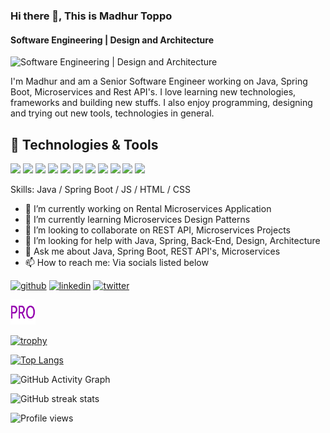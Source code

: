 ### Hi there 👋, This is Madhur Toppo
#### Software Engineering | Design and Architecture
![Software Engineering | Design and Architecture](https://media-exp1.licdn.com/dms/image/C4E16AQEQkaEoKvdXaQ/profile-displaybackgroundimage-shrink_350_1400/0/1601040551493?e=1622678400&v=beta&t=H7PzCagAvWs_iP7IH0DTN7hL7TPR7ebYU7ZgdPEdXeg)

I'm Madhur and am a Senior Software Engineer working on Java, Spring Boot, Microservices and Rest API's. I love learning new technologies, frameworks and building new stuffs. I also enjoy programming, designing and trying out new tools, technologies in general.

## 🔧 Technologies & Tools
![](https://img.shields.io/badge/OS-Linux-informational?style=flat&logo=linux&logoColor=white&color=2bbc8a)
![](https://img.shields.io/badge/Editor-Visual-Studio-Code-informational?style=flat&logo=intellij-idea&logoColor=white&color=2bbc8a)
![](https://img.shields.io/badge/Java-ED8B00?style=flat&logo=python&logoColor=white&color=2bbc8a)
![](https://img.shields.io/badge/Java-ED8B00?style=for-the-badge&logo=java&logoColor=white)
![](https://img.shields.io/badge/Code-JavaScript-informational?style=flat&logo=javascript&logoColor=white&color=2bbc8a)
![](https://img.shields.io/badge/Code-React-informational?style=flat&logo=react&logoColor=white&color=2bbc8a)
![](https://img.shields.io/badge/Code-NodeJS-informational?style=flat&logo=node.js&logoColor=white&color=2bbc8a)
![](https://img.shields.io/badge/Tools-MySQL-informational?style=flat&logo=mysql&logoColor=white&color=2bbc8a)
![](https://img.shields.io/badge/Tools-MongoDB-informational?style=flat&logo=mongodb&logoColor=white&color=2bbc8a)
![](https://img.shields.io/badge/Tools-Docker-informational?style=flat&logo=docker&logoColor=white&color=2bbc8a)
![](https://visitor-badge.glitch.me/badge?page_id=abhishekpatel946.abhishekpatel946?color=2bbc8a)

Skills: Java / Spring Boot / JS / HTML / CSS

- 🔭 I’m currently working on Rental Microservices Application 
- 🌱 I’m currently learning Microservices Design Patterns 
- 👯 I’m looking to collaborate on REST API, Microservices Projects 
- 🤔 I’m looking for help with Java, Spring, Back-End, Design, Architecture 
- 💬 Ask me about Java, Spring Boot, REST API's, Microservices 
- 📫 How to reach me: Via socials listed below 


[<img src='https://cdn.jsdelivr.net/npm/simple-icons@3.0.1/icons/github.svg' alt='github' height='40'>](https://github.com/madhurtoppo)  [<img src='https://cdn.jsdelivr.net/npm/simple-icons@3.0.1/icons/linkedin.svg' alt='linkedin' height='40'>](https://www.linkedin.com/in/madhurtoppo/)  [<img src='https://cdn.jsdelivr.net/npm/simple-icons@3.0.1/icons/twitter.svg' alt='twitter' height='40'>](https://twitter.com/madhurtoppo)  

<a href='https://github.com/pricing'><img src='https://raw.githubusercontent.com/acervenky/animated-github-badges/master/assets/pro.gif' width='40' height='40'></a> 

[![trophy](https://github-profile-trophy.vercel.app/?username=madhurtoppo)](https://github.com/ryo-ma/github-profile-trophy)

[![Top Langs](https://github-readme-stats.vercel.app/api/top-langs/?username=madhurtoppo&layout=compact)](https://github.com/anuraghazra/github-readme-stats)

![GitHub Activity Graph](https://activity-graph.herokuapp.com/graph?username=madhurtoppo)  

![GitHub streak stats](https://github-readme-streak-stats.herokuapp.com/?user=madhurtoppo)  

![Profile views](https://gpvc.arturio.dev/madhurtoppo)  
